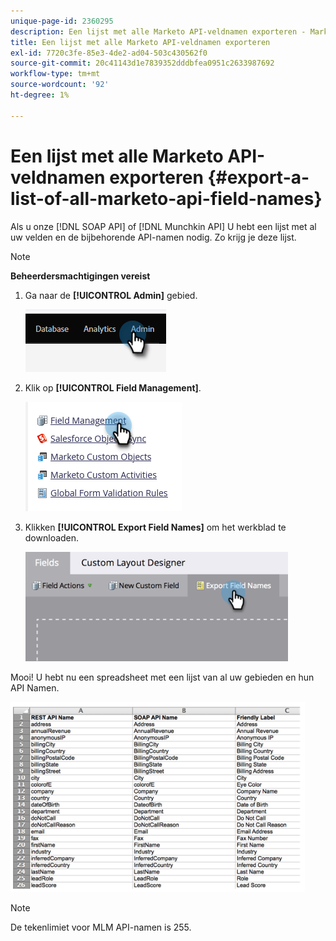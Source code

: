 ```yaml
---
unique-page-id: 2360295
description: Een lijst met alle Marketo API-veldnamen exporteren - Marketo Docs - Productdocumentatie
title: Een lijst met alle Marketo API-veldnamen exporteren
exl-id: 7720c3fe-85e3-4de2-ad04-503c430562f0
source-git-commit: 20c41143d1e7839352dddbfea0951c2633987692
workflow-type: tm+mt
source-wordcount: '92'
ht-degree: 1%

---
```


# Een lijst met alle Marketo API-veldnamen exporteren {#export-a-list-of-all-marketo-api-field-names}

Als u onze [!DNL SOAP API] of [!DNL Munchkin API] U hebt een lijst met al uw velden en de bijbehorende API-namen nodig. Zo krijg je deze lijst.

>[!NOTE]
>
>**Beheerdersmachtigingen vereist**

1. Ga naar de **[!UICONTROL Admin]** gebied.

   ![](assets/export-a-list-of-all-marketo-api-field-names-1.png)

1. Klik op **[!UICONTROL Field Management]**.

   ![](assets/export-a-list-of-all-marketo-api-field-names-2.png)

1. Klikken **[!UICONTROL Export Field Names]** om het werkblad te downloaden.

   ![](assets/export-a-list-of-all-marketo-api-field-names-3.png)

Mooi! U hebt nu een spreadsheet met een lijst van al uw gebieden en hun API Namen.

![](assets/export-a-list-of-all-marketo-api-field-names-4.png)

>[!NOTE]
>
>De tekenlimiet voor MLM API-namen is 255.
